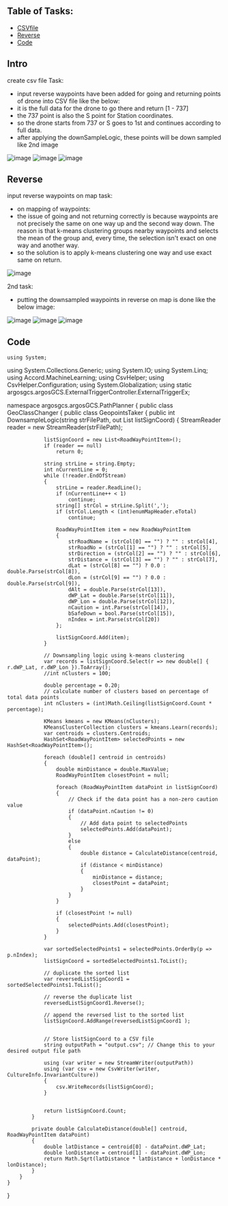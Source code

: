 ## Table of Tasks:
* [CSVfile](#csvfile)
* [Reverse](#reverse)
* [Code](#file)

 
## Intro
create csv file
Task:
- input reverse waypoints have been added for going and returning points of drone into CSV file like the below:
- it is the full data for the drone to go there and return [1 - 737]
- the 737 point is also the S point for Station coordinates.
- so the drone starts from 737 or S goes to 1st and continues according to full data.
- after applying the downSampleLogic, these points will be down sampled like 2nd image

![image](https://github.com/UbaydullohML/VS-Projects/assets/75980506/5f8b5e74-9587-49b6-a46c-801db6ce4730)
![image](https://github.com/UbaydullohML/VS-Projects/assets/75980506/7ef65e05-2245-47cb-a546-eb31aae1bba0)
![image](https://github.com/UbaydullohML/VS-Projects/assets/75980506/12e4e38f-e062-4c9f-a5ad-538d1244104b)

## Reverse
input reverse waypoints on map
task:
- on mapping of waypoints:
- the issue of going and not returning correctly is because waypoints are not precisely the same on one way up and the second way down. The reason is that k-means clustering groups nearby waypoints and selects the mean of the group and, every time, the selection isn't exact on one way and another way.
- so the solution is to apply k-means clustering one way and use exact same on return.

![image](https://github.com/UbaydullohML/VS-Projects/assets/75980506/9b2729a7-0671-42d9-ad09-3bd82dc10023)

2nd task:
- putting the downsampled waypoints in reverse on map is done like the below image:

![image](https://github.com/UbaydullohML/VS-Projects/assets/75980506/d6096026-ee29-429b-8ae1-01ad7f7a6e79)
![image](https://github.com/UbaydullohML/VS-Projects/assets/75980506/2ae27757-afc6-4052-b78b-932227afd85d)
![image](https://github.com/UbaydullohML/VS-Projects/assets/75980506/5f5747be-3f44-43a5-a392-d8f19a9abe4e)


## Code
    using System;
using System.Collections.Generic;
using System.IO;
using System.Linq;
using Accord.MachineLearning;
using CsvHelper;
using CsvHelper.Configuration;
using System.Globalization;
using static argosgcs.argosGCS.ExternalTriggerController.ExternalTriggerEx;

namespace argosgcs.argosGCS.PathPlanner
{
    public class GeoClassChanger
    {
        public class GeopointsTaker
        {
            public int DownsampleLogic(string strFilePath, out List<RoadWayPointItem> listSignCoord)
            {
                StreamReader reader = new StreamReader(strFilePath);

                listSignCoord = new List<RoadWayPointItem>();
                if (reader == null)
                    return 0;

                string strLine = string.Empty;
                int nCurrentLine = 0;
                while (!reader.EndOfStream)
                {
                    strLine = reader.ReadLine();
                    if (nCurrentLine++ < 1)
                        continue;
                    string[] strCol = strLine.Split(',');
                    if (strCol.Length < (int)enumMapHeader.eTotal)
                        continue;

                    RoadWayPointItem item = new RoadWayPointItem
                    {
                        strRoadName = (strCol[0] == "") ? "" : strCol[4],
                        strRoadNo = (strCol[1] == "") ? "" : strCol[5],
                        strDirection = (strCol[2] == "") ? "" : strCol[6],
                        strDistance = (strCol[3] == "") ? "" : strCol[7],
                        dLat = (strCol[8] == "") ? 0.0 : double.Parse(strCol[8]),
                        dLon = (strCol[9] == "") ? 0.0 : double.Parse(strCol[9]),
                        dAlt = double.Parse(strCol[13]),
                        dWP_Lat = double.Parse(strCol[11]),
                        dWP_Lon = double.Parse(strCol[12]),
                        nCaution = int.Parse(strCol[14]),
                        bSafeDown = bool.Parse(strCol[15]),
                        nIndex = int.Parse(strCol[20])
                    };

                    listSignCoord.Add(item);
                }

                // Downsampling logic using k-means clustering
                var records = listSignCoord.Select(r => new double[] { r.dWP_Lat, r.dWP_Lon }).ToArray();
                //int nClusters = 100;

                double percentage = 0.20;
                // calculate number of clusters based on percentage of total data points
                int nClusters = (int)Math.Ceiling(listSignCoord.Count * percentage);

                KMeans kmeans = new KMeans(nClusters);
                KMeansClusterCollection clusters = kmeans.Learn(records);
                var centroids = clusters.Centroids;
                HashSet<RoadWayPointItem> selectedPoints = new HashSet<RoadWayPointItem>();

                foreach (double[] centroid in centroids)
                {
                    double minDistance = double.MaxValue;
                    RoadWayPointItem closestPoint = null;

                    foreach (RoadWayPointItem dataPoint in listSignCoord)
                    {
                        // Check if the data point has a non-zero caution value
                        if (dataPoint.nCaution != 0)
                        {
                            // Add data point to selectedPoints
                            selectedPoints.Add(dataPoint);
                        }
                        else
                        {
                            double distance = CalculateDistance(centroid, dataPoint);
                            if (distance < minDistance)
                            {
                                minDistance = distance;
                                closestPoint = dataPoint;
                            }
                        }
                    }

                    if (closestPoint != null)
                    {
                        selectedPoints.Add(closestPoint);
                    }
                }

                var sortedSelectedPoints1 = selectedPoints.OrderBy(p => p.nIndex);
                listSignCoord = sortedSelectedPoints1.ToList();

                // duplicate the sorted list
                var reversedListSignCoord1 = sortedSelectedPoints1.ToList();

                // reverse the duplicate list
                reversedListSignCoord1.Reverse();

                // append the reversed list to the sorted list
                listSignCoord.AddRange(reversedListSignCoord1 );


                // Store listSignCoord to a CSV file
                string outputPath = "output.csv"; // Change this to your desired output file path

                using (var writer = new StreamWriter(outputPath))
                using (var csv = new CsvWriter(writer, CultureInfo.InvariantCulture))
                {
                    csv.WriteRecords(listSignCoord);
                }


                return listSignCoord.Count;
            }

            private double CalculateDistance(double[] centroid, RoadWayPointItem dataPoint)
            {
                double latDistance = centroid[0] - dataPoint.dWP_Lat;
                double lonDistance = centroid[1] - dataPoint.dWP_Lon;
                return Math.Sqrt(latDistance * latDistance + lonDistance * lonDistance);
            }
        }
    }
}
    

